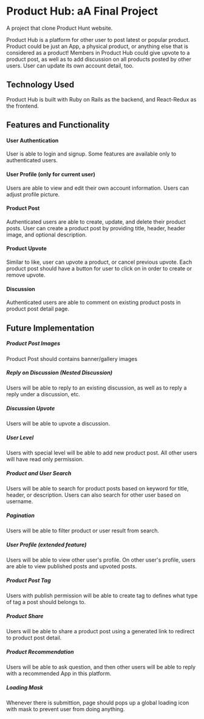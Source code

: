 # Product Hub: aA Final Project

A project that clone Product Hunt website. 

Product Hub is a platform for other user to post latest or popular product. Product could be just an App, a physical product, or anything else that is considered as a product! Members in Product Hub could give upvote to a product post, as well as to add discussion on all products posted by other users. User can update its own account detail, too.

## Technology Used
Product Hub is built with Ruby on Rails as the backend, and React-Redux as the frontend.

## Features and Functionality

#### User Authentication
User is able to login and signup. Some features are available only to authenticated users.

#### User Profile (only for current user)
Users are able to view and edit their own account information. Users can adjust profile picture.

#### Product Post
Authenticated users are able to create, update, and delete their product posts. User can create a product post by providing title, header, header image, and optional description.

#### Product Upvote
Similar to like, user can upvote a product, or cancel previous upvote. Each product post should have a button for user to click on in order to create or remove upvote.

#### Discussion
Authenticated users are able to comment on existing product posts in product post detail page.



## Future Implementation
##### Product Post Images
Product Post should contains banner/gallery images

##### Reply on Discussion (Nested Discussion)
Users will be able to reply to an existing discussion, as well as to reply a reply under a discussion, etc.

##### Discussion Upvote
Users will be able to upvote a discussion.

##### User Level
Users with special level will be able to add new product post. All other users will have read only permission.

##### Product and User Search
Users will be able to search for product posts based on keyword for title, header, or description. Users can also search for other user based on username.

##### Pagination
Users will be able to filter product or user result from search.  

##### User Profile (extended feature)
Users will be able to view other user's profile. On other user's profile, users are able to view published posts and upvoted posts.

##### Product Post Tag
Users with publish permission will be able to create tag to defines what type of tag a post should belongs to.

##### Product Share
Users will be able to share a product post using a generated link to redirect to product post detail.

##### Product Recommendation
Users will be able to ask question, and then other users will be able to reply with a recommended App in this platform.

##### Loading Mask
Whenever there is submittion, page should pops up a global loading icon with mask to prevent user from doing anything.



